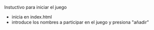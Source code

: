 Instuctivo para iniciar el juego
- inicia en index.html
- introduce los nombres a participar en el juego y presiona "añadir"
